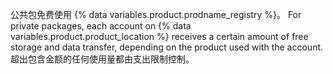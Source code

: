 公共包免费使用 {% data variables.product.prodname_registry %}。 For private packages, each account on {% data variables.product.product_location %} receives a certain amount of free storage and data transfer, depending on the product used with the account. 超出包含金额的任何使用量都由支出限制控制。
